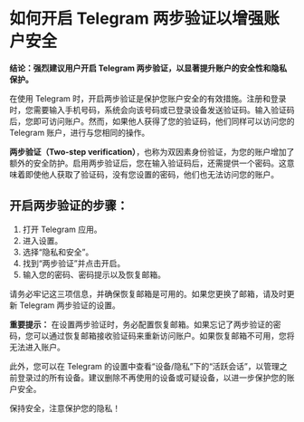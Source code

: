 # **如何开启 Telegram 两步验证以增强账户安全**

**结论：强烈建议用户开启 Telegram 两步验证，以显著提升账户的安全性和隐私保护。**

在使用 Telegram 时，开启两步验证是保护您账户安全的有效措施。注册和登录时，您需要输入手机号码，系统会向该号码或已登录设备发送验证码。输入验证码后，您即可访问账户。然而，如果他人获得了您的验证码，他们同样可以访问您的 Telegram 账户，进行与您相同的操作。

**两步验证（Two-step verification）**，也称为双因素身份验证，为您的账户增加了额外的安全防护。启用两步验证后，您在输入验证码后，还需提供一个密码。这意味着即使他人获取了验证码，没有您设置的密码，他们也无法访问您的账户。

## 开启两步验证的步骤：

1. 打开 Telegram 应用。
2. 进入设置。
3. 选择“隐私和安全”。
4. 找到“两步验证”并点击开启。
5. 输入您的密码、密码提示以及恢复邮箱。

请务必牢记这三项信息，并确保恢复邮箱是可用的。如果您更换了邮箱，请及时更新 Telegram 两步验证的设置。

**重要提示：** 在设置两步验证时，务必配置恢复邮箱。如果忘记了两步验证的密码，您可以通过恢复邮箱接收验证码来重新访问账户。如果恢复邮箱不可用，您将无法进入账户。

此外，您可以在 Telegram 的设置中查看“设备/隐私”下的“活跃会话”，以管理之前登录过的所有设备。建议删除不再使用的设备或可疑设备，以进一步保护您的账户安全。

保持安全，注意保护您的隐私！